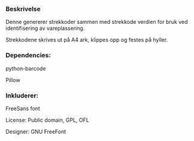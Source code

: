 <h3>Beskrivelse</h3>
<p>Denne genererer strekkoder sammen med strekkode verdien for bruk ved identifisering av vareplassering.</p>
<p>Strekkodene skrives ut på A4 ark, klippes opp og festes på hyller.</p>

<h3>Dependencies:</h3>
<p>python-barcode</p>
<p>Pillow</p>

<h3>Inkluderer:</h3>
<p>FreeSans font</p>
<p>License: Public domain, GPL, OFL</p>
<p>Designer: GNU FreeFont</p>
